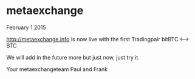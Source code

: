 metaexchange
============

February 1 2015

http://metaexchange.info is now live with the first Tradingpair bitBTC <--> BTC

We will add in the future more but just now, just try it.

Your 
metaexchangeteam
Paul and Frank
